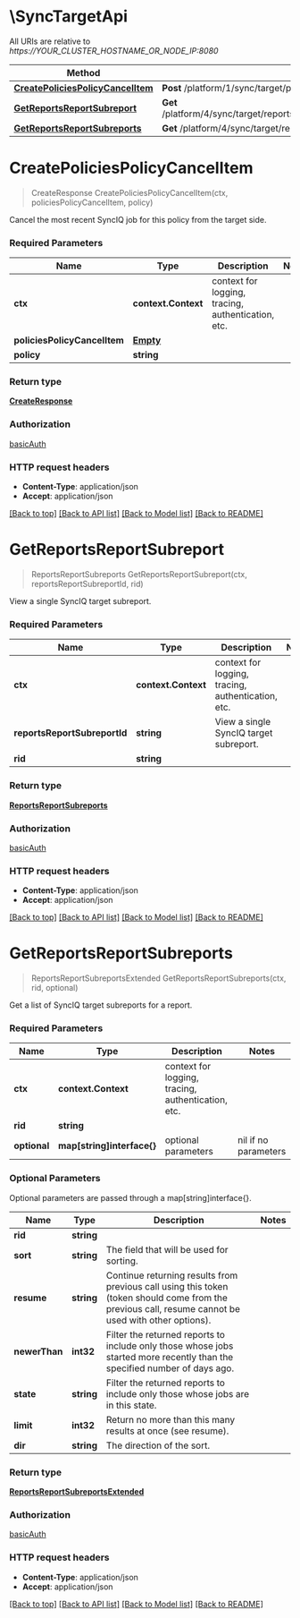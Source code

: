 # \SyncTargetApi

All URIs are relative to *https://YOUR_CLUSTER_HOSTNAME_OR_NODE_IP:8080*

Method | HTTP request | Description
------------- | ------------- | -------------
[**CreatePoliciesPolicyCancelItem**](SyncTargetApi.md#CreatePoliciesPolicyCancelItem) | **Post** /platform/1/sync/target/policies/{Policy}/cancel | 
[**GetReportsReportSubreport**](SyncTargetApi.md#GetReportsReportSubreport) | **Get** /platform/4/sync/target/reports/{Rid}/subreports/{ReportsReportSubreportId} | 
[**GetReportsReportSubreports**](SyncTargetApi.md#GetReportsReportSubreports) | **Get** /platform/4/sync/target/reports/{Rid}/subreports | 


# **CreatePoliciesPolicyCancelItem**
> CreateResponse CreatePoliciesPolicyCancelItem(ctx, policiesPolicyCancelItem, policy)


Cancel the most recent SyncIQ job for this policy from the target side.

### Required Parameters

Name | Type | Description  | Notes
------------- | ------------- | ------------- | -------------
 **ctx** | **context.Context** | context for logging, tracing, authentication, etc.
  **policiesPolicyCancelItem** | [**Empty**](Empty.md)|  | 
  **policy** | **string**|  | 

### Return type

[**CreateResponse**](CreateResponse.md)

### Authorization

[basicAuth](../README.md#basicAuth)

### HTTP request headers

 - **Content-Type**: application/json
 - **Accept**: application/json

[[Back to top]](#) [[Back to API list]](../README.md#documentation-for-api-endpoints) [[Back to Model list]](../README.md#documentation-for-models) [[Back to README]](../README.md)

# **GetReportsReportSubreport**
> ReportsReportSubreports GetReportsReportSubreport(ctx, reportsReportSubreportId, rid)


View a single SyncIQ target subreport.

### Required Parameters

Name | Type | Description  | Notes
------------- | ------------- | ------------- | -------------
 **ctx** | **context.Context** | context for logging, tracing, authentication, etc.
  **reportsReportSubreportId** | **string**| View a single SyncIQ target subreport. | 
  **rid** | **string**|  | 

### Return type

[**ReportsReportSubreports**](ReportsReportSubreports.md)

### Authorization

[basicAuth](../README.md#basicAuth)

### HTTP request headers

 - **Content-Type**: application/json
 - **Accept**: application/json

[[Back to top]](#) [[Back to API list]](../README.md#documentation-for-api-endpoints) [[Back to Model list]](../README.md#documentation-for-models) [[Back to README]](../README.md)

# **GetReportsReportSubreports**
> ReportsReportSubreportsExtended GetReportsReportSubreports(ctx, rid, optional)


Get a list of SyncIQ target subreports for a report.

### Required Parameters

Name | Type | Description  | Notes
------------- | ------------- | ------------- | -------------
 **ctx** | **context.Context** | context for logging, tracing, authentication, etc.
  **rid** | **string**|  | 
 **optional** | **map[string]interface{}** | optional parameters | nil if no parameters

### Optional Parameters
Optional parameters are passed through a map[string]interface{}.

Name | Type | Description  | Notes
------------- | ------------- | ------------- | -------------
 **rid** | **string**|  | 
 **sort** | **string**| The field that will be used for sorting. | 
 **resume** | **string**| Continue returning results from previous call using this token (token should come from the previous call, resume cannot be used with other options). | 
 **newerThan** | **int32**| Filter the returned reports to include only those whose jobs started more recently than the specified number of days ago. | 
 **state** | **string**| Filter the returned reports to include only those whose jobs are in this state. | 
 **limit** | **int32**| Return no more than this many results at once (see resume). | 
 **dir** | **string**| The direction of the sort. | 

### Return type

[**ReportsReportSubreportsExtended**](ReportsReportSubreportsExtended.md)

### Authorization

[basicAuth](../README.md#basicAuth)

### HTTP request headers

 - **Content-Type**: application/json
 - **Accept**: application/json

[[Back to top]](#) [[Back to API list]](../README.md#documentation-for-api-endpoints) [[Back to Model list]](../README.md#documentation-for-models) [[Back to README]](../README.md)

